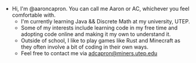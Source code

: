 - Hi, I'm @aaroncapron. You can call me Aaron or AC, whichever you feel comfortable with.
    - I'm currently learning Java && Discrete Math at my university, UTEP.
    - Some of my interests include learning code in my free time and adopting code online and making it my own to understand it.
    - Outside of school, I like to play games like Rust and Minecraft as they often involve a bit of coding in their own ways.
    - Feel free to contact me via adcapron@miners.utep.edu
